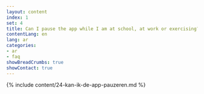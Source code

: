 ```yaml
---
layout: content
index: 1
set: 4
title: Can I pause the app while I am at school, at work or exercising?
contentLang: en
lang: ar
categories:
- ar
- faq
showBreadCrumbs: true
showContact: true
---
```

{% include content/24-kan-ik-de-app-pauzeren.md %}
